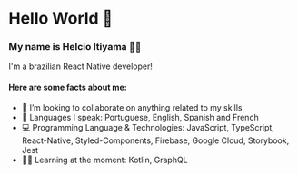 # Hello World 👋

### My name is Helcio Itiyama 👨‍💻
I'm a brazilian React Native developer!


#### Here are some facts about me:
- 💪 I’m looking to collaborate on anything related to my skills
- 💬 Languages I speak: Portuguese, English, Spanish and French
- 💻 Programming Language & Technologies: JavaScript, TypeScript, React-Native, Styled-Components, Firebase, Google Cloud, Storybook, Jest
- 👨‍🏫  Learning at the moment: Kotlin, GraphQL
<!-- 
#### 📫 Please add or contact me on one of these social networks:
[![Linkedin Badge](https://img.shields.io/badge/-LinkedIn-blue?style=flat-square&logo=Linkedin&logoColor=white&link=https://www.linkedin.com/in/helcioitiyama/)](https://www.linkedin.com/in/helcioitiyama/)
[![Gmail Badge](https://img.shields.io/badge/-Gmail-c14438?style=flat-square&logo=Gmail&logoColor=white&link=mailto:helcio.itiyama@gmail.com)](mailto:helcio.itiyama@gmail.com)
[![Github Badge](https://img.shields.io/badge/-Github-000?style=flat-square&logo=Github&logoColor=white&link=https://github.com/HelcioItiyama)](https://github.com/HelcioItiyama) -->
